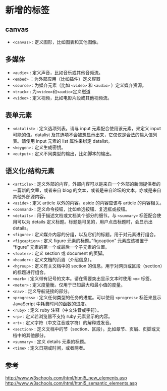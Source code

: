 # 新增的标签
## canvas
* `<canvas>`  : 定义图形，比如图表和其他图像。

## 多媒体
* `<audio>`  : 定义声音，比如音乐或其他音频流。
* `<embed>` ：为外部应用（比如插件）定义容器
* `<source>`  : 为媒介元素（比如 `<video>`  和 `<audio>` ）定义媒介资源。
* `<track>` : 为`<video>`和`<audio>`定义磁道
* `<video>`  : 定义视频，比如电影片段或其他视频流。

## 表单元素
* `<datalist>`  : 定义选项列表。请与 input 元素配合使用该元素，来定义 input 可能的值。datalist 及其选项不会被想显示出来，它仅仅是合法的输入值列表。请使用 input 元素的 list 属性来绑定 datalist。
* `<keygen>`  : 定义生成密钥。
* `<output>`  : 定义不同类型的输出，比如脚本的输出。

## 语义化/结构元素
* `<article>`  : 定义外部的内容，外部内容可以是来自一个外部的新闻提供者的一篇新的文章，或者来自 blog 的文本，或者是来自论坛的文本。亦或是来自其他外部源内容。
* `<aside>`  : 定义 article 以外的内容。aside 的内容应该与 article 的内容相关。
* `<command>`  : 定义命令按钮，比如单选按钮、复选框或按钮。
* `<details>`  : 用于描述文档或文档某个部分的细节。与 `<summary>` 标签配合使用可以为 details 定义标题。标题是可见的，用户点击标题时，会显示出 details。
* `<figure>`  : 定义媒介内容的分组，以及它们的标题。用于对元素进行组合。
* `<figcaption>`  : 定义 figure 元素的标题。”figcaption” 元素应该被置于 “figure” 元素的第一个或最后一个子元素的位置。
* `<footer>`  : 定义 section 或 document 的页脚。
* `<header>`  : 定义文档的页眉（介绍信息）。
* `<hgroup>`  : 定义有关文档中的 section 的信息。用于对网页或区段（section）的标题进行组合。
* `<mark>`  : 定义带有记号的文本。请在需要突出显示文本时使用 `<m>`  标签。
* `<meter>`  : 定义度量衡。仅用于已知最大和最小值的度量。
* `<nav>`  : 定义导航链接的部分。
* `<progress>`  : 定义任何类型的任务的进度。可以使用 `<progress>`  标签来显示 JavaScript 中耗费时间的函数的进度。
* `<ruby>`  : 定义 ruby 注释（中文注音或字符）。
* `<rp>`  : 定义若浏览器不支持 ruby 元素显示的内容。
* `<rt>`  : 定义字符（中文注音或字符）的解释或发音。
* `<section>`  : 定义文档中的节（section、区段）。比如章节、页眉、页脚或文档中的其他部分。
* `<summary>`  : 定义 details 元素的标题。
* `<time>`  : 定义日期或时间，或者两者。

## 参考
http://www.w3schools.com/html/html5_new_elements.asp
http://www.w3schools.com/html/html5_semantic_elements.asp

